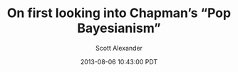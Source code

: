 ---
layout: podcast
title: "On first looking into Chapman’s “Pop Bayesianism”"
author: Scott Alexander
description: https://slatestarcodex.com/2013/08/06/on-first-looking-into-chapmans-pop-bayesianism/
date: 2013-08-06 10:43:00 PDT
length: 2720107
duration: 680
guid: on-first-looking-into-chapmans-pop-bayesianism
---